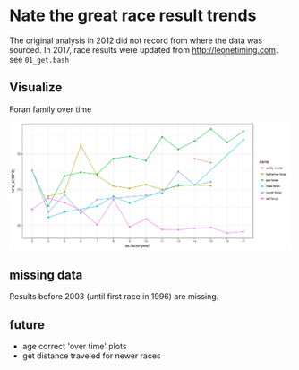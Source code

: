 # Nate the great race result trends

The original analysis in 2012 did not record from where the data was sourced.
In 2017, race results were updated from http://leonetiming.com. see `01_get.bash`

## Visualize

Foran family over time

![person over time](https://raw.githubusercontent.com/WillForan/nate_race/master/imgs/foran_family_year.png)


## missing data
Results before 2003 (until first race in 1996) are missing. 

## future

* age correct 'over time' plots
* get distance traveled for newer races
